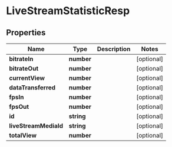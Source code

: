 
# LiveStreamStatisticResp

## Properties

Name | Type | Description | Notes
------------ | ------------- | ------------- | -------------
**bitrateIn** | **number** |  |  [optional]
**bitrateOut** | **number** |  |  [optional]
**currentView** | **number** |  |  [optional]
**dataTransferred** | **number** |  |  [optional]
**fpsIn** | **number** |  |  [optional]
**fpsOut** | **number** |  |  [optional]
**id** | **string** |  |  [optional]
**liveStreamMediaId** | **string** |  |  [optional]
**totalView** | **number** |  |  [optional]



